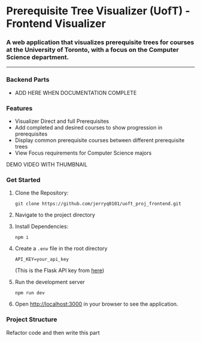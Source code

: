 # Prerequisite Tree Visualizer (UofT) - Frontend Visualizer

### A web application that visualizes prerequisite trees for courses at the University of Toronto, with a focus on the Computer Science department. 

---

### Backend Parts

- ADD HERE WHEN DOCUMENTATION COMPLETE

### Features

- Visualizer Direct and full Prerequisites
- Add completed and desired courses to show progression in prerequisites
- Display common prerequisite courses between different prerequisite trees
- View Focus requirements for Computer Science majors

DEMO VIDEO WITH THUMBNAIL

### Get Started

1. Clone the Repository:
    ```
    git clone https://github.com/jerryq0101/uoft_proj_frontend.git
    ```

2. Navigate to the project directory

3. Install Dependencies:
    ```
    npm i
    ```

4. Create a `.env` file in the root directory
    ```
    API_KEY=your_api_key
    ```
    (This is the Flask API key from [here](https://github.com/jerryq0101/uoft_proj_api))

5. Run the development server
    ```
    npm run dev
    ```

6. Open [http://localhost:3000](http://localhost:3000) in your browser to see the application.


### Project Structure

Refactor code and then write this part


